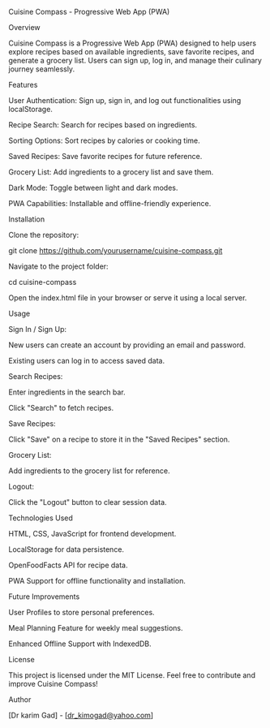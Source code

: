 Cuisine Compass - Progressive Web App (PWA)

Overview

Cuisine Compass is a Progressive Web App (PWA) designed to help users explore recipes based on available ingredients, save favorite recipes, and generate a grocery list. Users can sign up, log in, and manage their culinary journey seamlessly.

Features

User Authentication: Sign up, sign in, and log out functionalities using localStorage.

Recipe Search: Search for recipes based on ingredients.

Sorting Options: Sort recipes by calories or cooking time.

Saved Recipes: Save favorite recipes for future reference.

Grocery List: Add ingredients to a grocery list and save them.

Dark Mode: Toggle between light and dark modes.

PWA Capabilities: Installable and offline-friendly experience.

Installation

Clone the repository:

git clone https://github.com/yourusername/cuisine-compass.git

Navigate to the project folder:

cd cuisine-compass

Open the index.html file in your browser or serve it using a local server.

Usage

Sign In / Sign Up:

New users can create an account by providing an email and password.

Existing users can log in to access saved data.

Search Recipes:

Enter ingredients in the search bar.

Click "Search" to fetch recipes.

Save Recipes:

Click "Save" on a recipe to store it in the "Saved Recipes" section.

Grocery List:

Add ingredients to the grocery list for reference.

Logout:

Click the "Logout" button to clear session data.

Technologies Used

HTML, CSS, JavaScript for frontend development.

LocalStorage for data persistence.

OpenFoodFacts API for recipe data.

PWA Support for offline functionality and installation.

Future Improvements

User Profiles to store personal preferences.

Meal Planning Feature for weekly meal suggestions.

Enhanced Offline Support with IndexedDB.

License

This project is licensed under the MIT License. Feel free to contribute and improve Cuisine Compass!

Author

[Dr karim Gad] - [dr_kimogad@yahoo.com]
